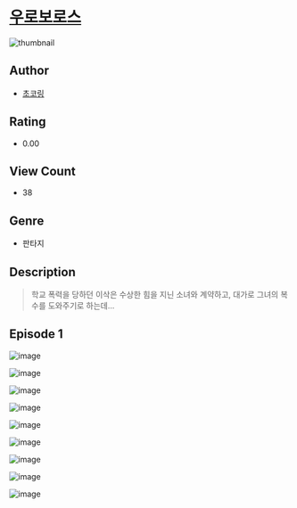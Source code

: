 # [우로보로스](https://comic.naver.com/challenge/list?titleId=810184)
![thumbnail](https://image-comic.pstatic.net/user_contents_data/challenge_comic/2023/05/23/300621/upload_7291950555733255268_480x623.jpeg)

## Author
- [초코링](https://comic.naver.com/artistTitle?id=300621)

## Rating
- 0.00

## View Count
- 38

## Genre
- 판타지

## Description
> 학교 폭력을 당하던 이삭은 수상한 힘을 지닌 소녀와 계약하고, 대가로 그녀의 복수를 도와주기로 하는데...


## Episode 1
![image](https://image-comic.pstatic.net/user_contents_data/challenge_comic/2023/05/23/300621/upload_7075211529476520240.jpeg)

![image](https://image-comic.pstatic.net/user_contents_data/challenge_comic/2023/05/23/300621/upload_7005406614918608740.jpeg)

![image](https://image-comic.pstatic.net/user_contents_data/challenge_comic/2023/05/23/300621/upload_7004004742656517729.jpeg)

![image](https://image-comic.pstatic.net/user_contents_data/challenge_comic/2023/05/23/300621/upload_7089003575718852965.jpeg)

![image](https://image-comic.pstatic.net/user_contents_data/challenge_comic/2023/05/23/300621/upload_3618141139686012006.jpeg)

![image](https://image-comic.pstatic.net/user_contents_data/challenge_comic/2023/05/23/300621/upload_7221017573162377570.jpeg)

![image](https://image-comic.pstatic.net/user_contents_data/challenge_comic/2023/05/23/300621/upload_3703704039393158450.jpeg)

![image](https://image-comic.pstatic.net/user_contents_data/challenge_comic/2023/05/23/300621/upload_7378411751376971065.jpeg)

![image](https://image-comic.pstatic.net/user_contents_data/challenge_comic/2023/05/23/300621/upload_7076112016550801716.jpeg)
